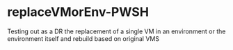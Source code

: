 # replaceVMorEnv-PWSH
Testing out as a DR the replacement of a single VM in an environment or the environment itself and rebuild based on original VMS
